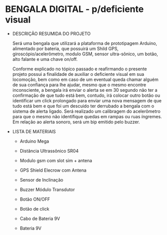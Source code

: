 # BENGALA DIGITAL - p/deficiente visual

- DESCRIÇÃO RESUMIDA DO PROJETO

  Será uma bengala que utilizará a plataforma de prototipagem Arduino, alimentado por bateria, que possuirá um Shild GPS, giroscópio/acelerômetro, modulo GSM, sensor ultra-sônico, um botão, alto falante e uma chave on/off.

  Conforme explicado no tópico passado e reafirmando o presente projeto possui a finalidade de auxiliar o deficiente visual em sua locomoção, bem como em caso de um eventual queda chamar alguém de sua confiança para lhe ajudar, mesmo que o mesmo encontre inconsciente, a bengala irá enviar o alerta se em 30 segundo não ter a confirmação de que tudo está bem, contudo, irá colocar outro botão ou identificar um click prolongado para enviar uma nova mensagem de que tudo está bem e que foi um descuido ter derrubado a bengala com o sistema de alerta ligado. Será realizado um calibragem do acelerômetro para que o mesmo não identifique quedas em rampas ou ruas íngremes. Em relação ao alerta sonoro, será um bip emitido pelo buzzer.
  
  
- LISTA DE MATERIAIS
    - Arduino Mega
    
    - Distância Ultrassônico SR04
    
    - Modulo gsm com slot sim + antena
    
    - GPS Shield Elecrow com Antena
    
    - Sensor de Inclinação
    
    - Buzzer Módulo Transdutor
    
    - Botão ON/OFF
    
    - Botão de click
    
    - Cabo de Bateria 9V
    
    - Bateria 9V
